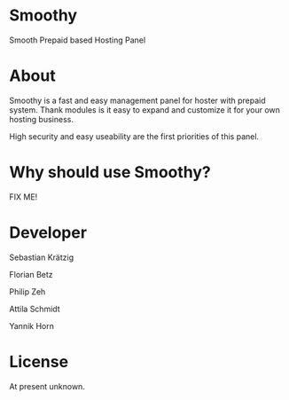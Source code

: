 Smoothy
=======
Smooth Prepaid based Hosting Panel

About
=======
Smoothy is a fast and easy management panel for hoster with prepaid system. Thank modules is it easy to expand and customize it for your own hosting business.

High security and easy useability are the first priorities of this panel.

Why should use Smoothy?
=======
FIX ME!

Developer
=======
Sebastian Krätzig

Florian Betz

Philip Zeh

Attila Schmidt

Yannik Horn

License
=======
At present unknown.
